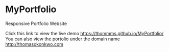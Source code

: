 # MyPortfolio
Responsive Portfolio Website

Click this link to view the live demo https://thommms.github.io/MyPortfolio/
You can also view the portolio under the domain name http://thomasokonkwo.com

